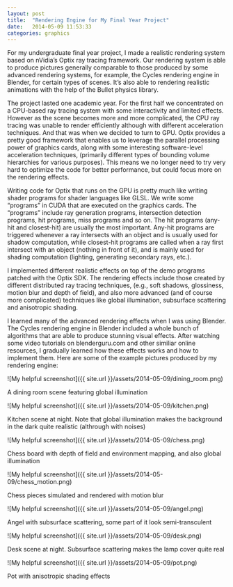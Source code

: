```yaml
---
layout: post
title:  "Rendering Engine for My Final Year Project"
date:   2014-05-09 11:53:33
categories: graphics
---
```


For my undergraduate final year project, I made a realistic rendering system based on nVidia’s Optix ray tracing framework. Our rendering system is able to produce pictures generally comparable to those produced by some advanced rendering systems, for example, the Cycles rendering engine in Blender, for certain types of scenes. It’s also able to rendering realistic animations with the help of the Bullet physics library.

The project lasted one academic year. For the first half we concentrated on a CPU-based ray tracing system with some interactivity and limited effects. However as the scene becomes more and more complicated, the CPU ray tracing was unable to render efficiently although with different acceleration techniques. And that was when we decided to turn to GPU. Optix provides a pretty good framework that enables us to leverage the parallel processing power of graphics cards, along with some interesting software-level acceleration techniques, (primarily different types of bounding volume hierarchies for various purposes). This means we no longer need to try very hard to optimize the code for better performance, but could focus more on the rendering effects.

Writing code for Optix that runs on the GPU is pretty much like writing shader programs for shader languages like GLSL. We write some “programs” in CUDA that are executed on the graphics cards. The “programs” include ray generation programs, intersection detection programs, hit programs, miss programs and so on. The hit programs (any-hit and closest-hit) are usually the most important. Any-hit programs are triggered whenever a ray intersects with an object and is usually used for shadow computation, while closest-hit programs are called when a ray first intersect with an object (nothing in front of it), and is mainly used for shading computation (lighting, generating secondary rays, etc.).

I implemented different realistic effects on top of the demo programs patched with the Optix SDK. The rendering effects include those created by different distributed ray tracing techniques, (e.g., soft shadows, glossiness, motion blur and depth of field), and also more advanced (and of course more complicated) techniques like global illumination, subsurface scattering and anisotropic shading.

I learned many of the advanced rendering effects when I was using Blender. The Cycles rendering engine in Blender included a whole bunch of algorithms that are able to produce stunning visual effects. After watching some video tutorials on blenderguru.com and other similiar online resources, I gradually learned how these effects works and how to implement them. Here are some of the example pictures produced by my rendering engine:

![My helpful screenshot]({{ site.url }}/assets/2014-05-09/dining_room.png)
<div class="image_caption">
    A dining room scene featuring global illumination
</div>

![My helpful screenshot]({{ site.url }}/assets/2014-05-09/kitchen.png)
<div class="image_caption">
    Kitchen scene at night. Note that global illumination makes the background in the dark quite realistic (althrough with noises)
</div>

![My helpful screenshot]({{ site.url }}/assets/2014-05-09/chess.png)
<div class="image_caption">
    Chess board with depth of field and environment mapping, and also global illumination
</div>

![My helpful screenshot]({{ site.url }}/assets/2014-05-09/chess_motion.png)
<div class="image_caption">
    Chess pieces simulated and rendered with motion blur
</div>

![My helpful screenshot]({{ site.url }}/assets/2014-05-09/angel.png)
<div class="image_caption">
    Angel with subsurface scattering, some part of it look semi-transculent
</div>

![My helpful screenshot]({{ site.url }}/assets/2014-05-09/desk.png)
<div class="image_caption">
    Desk scene at night. Subsurface scattering makes the lamp cover quite real
</div>

![My helpful screenshot]({{ site.url }}/assets/2014-05-09/pot.png)
<div class="image_caption">
    Pot with anisotropic shading effects
</div>
